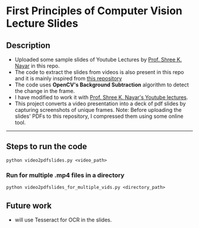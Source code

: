 # First Principles of Computer Vision Lecture Slides

## Description
- Uploaded some sample slides of Youtube Lectures by [Prof. Shree K. Nayar](https://fpcv.cs.columbia.edu/) in this repo.
- The code to extract the slides from videos is also present in this repo and it is mainly inspired from [this repository](https://github.com/kaushikj/video2pdf)
- The code uses **OpenCV's Background Subtraction** algorithm to detect the change in the frame.
- I have modified to work it with [Prof. Shree K. Nayar's Youtube lectures](https://www.youtube.com/@firstprinciplesofcomputerv3258).
- This project converts a video presentation into a deck of pdf slides by capturing screenshots of unique frames.
Note: Before uploading the slides' PDFs to this repository, I compressed them using some online tool.

---
## Steps to run the code
`python video2pdfslides.py <video_path>`

### Run for multiple .mp4 files in a directory
`python video2pdfslides_for_multiple_vids.py <directory_path>`

## Future work
- will use Tesseract for OCR in the slides.
